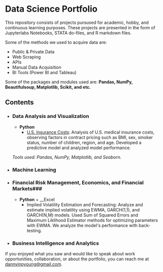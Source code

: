 # Data Science Portfolio #

This repository consists of projects pursused for academic, hobby, and continuous learning purposes. These projects are presented in the form of Jupyterlabs Notebooks, STATA do-files, and R markdown files. 

Some of the methods we used to acquire data are: 

* Public & Private Data
* Web Scraping
* APIs
* Manual Data Acquisition
* BI Tools (Power BI and Tableau)

Some of the packages and modules used are: __Pandas, NumPy, Beautifulsoup, Matplotlib, Scikit, and etc.__

## Contents ##

* ### Data Analysis and Visualization ###

	* __Python__
		* [U.S. Insurance Costs](https://github.com/dannyinpyoung/Data-Science-Portfolio/tree/main/Portfolio%20Project): Analysis of U.S. medical insurance costs, observing factors in contract pricing such as BMI, sex, smoker status, number of children, region, and age. Developed a predictive model and analyzed model performance. 
		
	_Tools used: Pandas, NumPy, Matplotlib, and Seaborn._
	
* ### Machine Learning ###

* ### Financial Risk Management, Economics, and Financial Markets###
	* __Python__ + __Excel 
		* Implied Volatility Estimation and Forecasting: Analyze and estimate implied volatility using EWMA, GARCH(1,1), and GARCH(N,M) models. Used Sum of Squared Errors and Maximum Liklihood Estimator methods for optimizing parameters with EWMA. We analyze the model's performance with back-testing.

* ### Business Intelligence and Analytics ###

If you enjoyed what you saw and would like to speak about work opportunities, collaboration, or about the portfolio, you can reach me at [dannyinpyoung@gmail.com](dannyinpyoung@gmail.com). 

